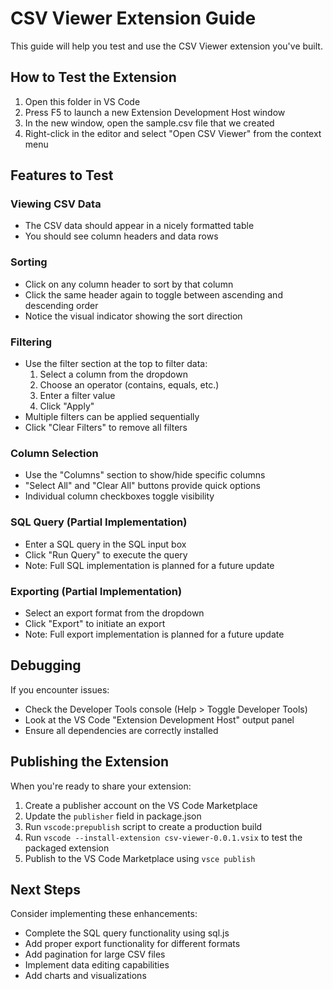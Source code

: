 # CSV Viewer Extension Guide

This guide will help you test and use the CSV Viewer extension you've built.

## How to Test the Extension

1. Open this folder in VS Code
2. Press F5 to launch a new Extension Development Host window
3. In the new window, open the sample.csv file that we created
4. Right-click in the editor and select "Open CSV Viewer" from the context menu

## Features to Test

### Viewing CSV Data

- The CSV data should appear in a nicely formatted table
- You should see column headers and data rows

### Sorting

- Click on any column header to sort by that column
- Click the same header again to toggle between ascending and descending order
- Notice the visual indicator showing the sort direction

### Filtering

- Use the filter section at the top to filter data:
  1. Select a column from the dropdown
  2. Choose an operator (contains, equals, etc.)
  3. Enter a filter value
  4. Click "Apply"
- Multiple filters can be applied sequentially
- Click "Clear Filters" to remove all filters

### Column Selection

- Use the "Columns" section to show/hide specific columns
- "Select All" and "Clear All" buttons provide quick options
- Individual column checkboxes toggle visibility

### SQL Query (Partial Implementation)

- Enter a SQL query in the SQL input box
- Click "Run Query" to execute the query
- Note: Full SQL implementation is planned for a future update

### Exporting (Partial Implementation)

- Select an export format from the dropdown
- Click "Export" to initiate an export
- Note: Full export implementation is planned for a future update

## Debugging

If you encounter issues:

- Check the Developer Tools console (Help > Toggle Developer Tools)
- Look at the VS Code "Extension Development Host" output panel
- Ensure all dependencies are correctly installed

## Publishing the Extension

When you're ready to share your extension:

1. Create a publisher account on the VS Code Marketplace
2. Update the `publisher` field in package.json
3. Run `vscode:prepublish` script to create a production build
4. Run `vscode --install-extension csv-viewer-0.0.1.vsix` to test the packaged extension
5. Publish to the VS Code Marketplace using `vsce publish`

## Next Steps

Consider implementing these enhancements:

- Complete the SQL query functionality using sql.js
- Add proper export functionality for different formats
- Add pagination for large CSV files
- Implement data editing capabilities
- Add charts and visualizations
